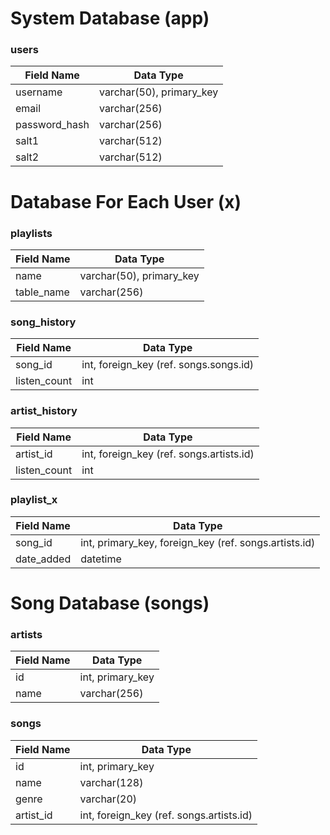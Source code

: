 # System Database (app)

### users

| Field Name    | Data Type                |
|---------------|--------------------------|
| username      | varchar(50), primary_key |
| email         | varchar(256)             |
| password_hash | varchar(256)             |
| salt1         | varchar(512)             |
| salt2         | varchar(512)             |

# Database For Each User (x)

### playlists

| Field Name | Data Type                |
|------------|--------------------------|
| name       | varchar(50), primary_key |
| table_name | varchar(256)             |


### song_history

| Field Name   | Data Type                              |
|--------------|----------------------------------------|
| song_id      | int, foreign_key (ref. songs.songs.id) |
| listen_count | int                                    |

### artist_history

| Field Name   | Data Type                                |
|--------------|------------------------------------------|
| artist_id    | int, foreign_key (ref. songs.artists.id) |
| listen_count | int                                      |

### playlist_x

| Field Name | Data Type                                             |
|------------|-------------------------------------------------------|
| song_id    | int, primary_key, foreign_key (ref. songs.artists.id) |
| date_added | datetime                                              |

# Song Database (songs)

### artists

| Field Name | Data Type        |
|------------|------------------|
| id         | int, primary_key |
| name       | varchar(256)     |

### songs

| Field Name | Data Type                                |
|------------|------------------------------------------|
| id         | int, primary_key                         |
| name       | varchar(128)                             |
| genre      | varchar(20)                              |
| artist_id  | int, foreign_key (ref. songs.artists.id) |

